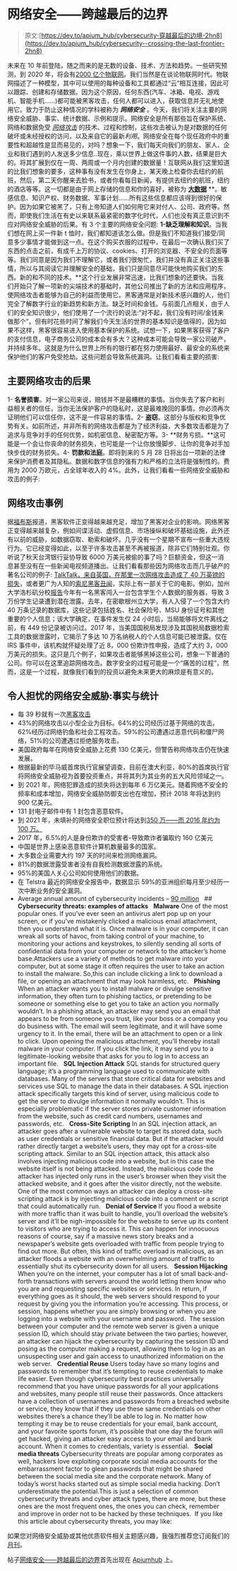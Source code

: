 # 网络安全——跨越最后的边界

> 原文:[https://dev.to/apium_hub/cybersecurity-穿越最后的边境-2hn8](https://dev.to/apium_hub/cybersecurity--crossing-the-last-frontier-2hn8)

未来在 10 年前登陆，随之而来的是无数的设备、技术、方法和趋势。一些研究预测，到 2020 年，将会有[2000 亿个物联网](https://www.informationweek.com/mobile/mobile-devices/gartner-21-billion-iot-devices-to-invade-by-2020/d/d-id/1323081?)。我们当然是在谈论物联网时代。物联网描述了一种模型，其中可以使用的每种设备和工具都通过“云”相互连接，因此可以跟踪、创建和存储数据。因为这个原因，任何东西(汽车、冰箱、电视、游戏机、智能手机……)都可能被黑客攻击，任何人都可以进入，获取信息并无礼地使用它。致力于防止这种情况的学科被称为 ***网络安全*** 。今天，我们将关注主要的网络安全威胁、事实、统计数据、示例和提示。网络安全是所有那些旨在保护系统、网络和数据免受 [*网络攻击*](https://en.wikipedia.org/wiki/Cyberattack) 的技术、过程和控制，这些攻击被认为是对数据的任何破坏或未经授权的访问，以及来自它的最新*利用*。网络安全在每个现任政府中的重要性和超越性是显而易见的，对吗？想象一下，我们每天向我们的朋友、家人、企业和我们遇到的人发送多少信息..现在，乘以世界上做这件事的人数，结果是巨大的。将其扩展到仅在一周、两周或一个月内创建的数据量！互联网从我们这里知道的比我们想象的要多，这种事有没有发生在你身上，某天晚上检查你去纽约的航班，然后，第二天你醒来去脸书，或者你看每日新闻，有提供去纽约的航班，纽约的酒店等等。这一切都是由于网上存储的信息和你的喜好，被称为 [**大数据**](https://apiumhub.com/tech-blog-barcelona/big-data-tips-insights/) **。敏感信息、知识产权、财务数据、军事计划……所有这些信息都应该得到很好的保护。因为如果它被黑了，只有上帝知道人们如何用它来对付人、公司、政府等。然而，即使我们生活在有史以来联系最紧密的数字化时代，人们也没有真正意识到不应对网络安全威胁的后果。有 3 个主要的网络安全问题: **1-缺乏理解和知识**。当我们想在网上买一件新 t 恤时，我们都知道该怎么做。但是我们不知道我们接受/同意多少事情才能做到这一点。在这个购买衣服的过程中，在最后一次确认我们买了东西的点击之前，有成千上万的协议、cookies、打开的浏览器、不安全的页面等等。我们同意是因为我们不理解它，或者我们很匆忙，我们并没有真正关注这些事情，所以与其阅读它并理解安全的基础，我们只是同意尽可能快地购买我们的东西。新的和不同的技术。**这个行业发展非常迅速，比我们想象的还要快。当我们开始只了解一项新的尖端技术的基础时，其他公司推出了新的方法和应用程序，使网络攻击者能够为自己的利益而使用它。黑客通常是对新技术感兴趣的人，他们完全了解数字行业的新趋势和新方法。缺乏时间和金钱。与前面几点相关，由于人们的安全知识很少，他们使用了一个流行的说法:“对不起，我们没有时间/金钱来做那个”。但有时花些时间了解我们今天生活的世界的基本知识是值得的，因为如果不这样，黑客很容易进入使用基本保护的系统。试想一下，如果黑客获得了客户的支付信息，电子商务公司的成本会有多大？这种成本可能会导致一家公司破产，并持续多年。这就是为什么世界上所有的银行都在努力使用最好、最安全的系统来保护他们的客户免受抢劫。这些问题会导致系统漏洞。让我们看看主要的损害:

## [](#main-cyber-attacks%C2%A0consequences%C2%A0)**主要网络攻击的后果**

1- **名誉损害**。对一家公司来说，赔钱并不是最糟糕的事情。当你失去了客户和利益相关者的信任，当你无法保护客户的隐私时，这是最难挽回的事情。你必须再次证明他们可以信任你，这不是一件容易的事情。2- **盗窃**。这部分与版权和竞争优势有关。如前所述，并非所有的网络攻击都是为了经济利益，大多数攻击都是为了追求与竞争对手的任何优势，如机密信息、秘密配方等。3- **财务亏损。**这可能是一个会让你丧命的财务损失，也可能是一个让你放慢脚步、让你的竞争对手加快步伐的财务损失。4- **罚款和法庭**。即将到来的 5 月 28 日将出台一项新的法律来保护消费者及其隐私。数据和数字信息的强有力和严格的立法将是强制性的。费用为 2000 万欧元，占全球年收入的 4%。此外，让我们看看一些网络安全威胁和攻击的例子:

## [](#cyber-attacks-examples)**网络攻击事例**

据[福布斯](https://www.forbes.com/sites/edelmantechnology/2017/10/11/cyber-security-is-a-business-risk-not-just-an-it-problem/#736bacb57832)报道，黑客软件正变得越来越充足，增加了黑客对企业的影响。网络黑客正变得越来越复杂，例如间谍活动、虚假信息、市场操纵和破坏基础设施，此外还有以前的威胁，如数据窃取、勒索和破坏。几乎没有一个星期不宣布一些重大违规行为。它已经变得如此，以至于许多攻击甚至不再被报道，除非它们特别壮观。你听说了秋天台湾银行妥协导致 6000 万美元被偷的事了吗？巨额资金，但这一消息甚至没有在一些新闻电视频道播出。让我们看看那些因为网络攻击而几乎破产的著名公司的例子: [TalkTalk，来自英国，在那里一次网络攻击造成了 40 万英镑的损失](https://www.theguardian.com/business/2016/oct/05/talktalk-hit-with-record-400k-fine-over-cyber-attack)，或者更广为人知的[索尼黑客丑闻](https://www.vanityfair.com/hollywood/2015/02/sony-hacking-seth-rogen-evan-goldberg)，实际上有一部关于它的电影。例如，加州大学洛杉矶分校[报告](https://www.helpnetsecurity.com/2017/10/12/cybersecurity-problem-college/)今年有一名黑客闯入一台包含学生个人数据的服务器，导致 3 万份学生记录遭到潜在泄露。去年，在密歇根州立大学，有人入侵了一个包含大约 40 万条记录的数据库，这些记录包括姓名、社会保险号、MSU 身份证号和其他重要的个人信息；该大学确定，在事件发生仅 24 小时后，当局能够将文件离线之前，有 449 份记录被访问过。2017 年，当美国国税局发现涉及其国税局数据检索工具的数据泄露时，它揭示了多达 10 万名纳税人的个人信息可能已被泄露。仅在 IRS 事件中，该机构就怀疑处理了近 8，000 份欺诈性申报，造成了大约 3，000 万美元的损失。这只是几个例子，如果攻击者能够黑掉这些公司，想象一下普通的公司。你可以在这里追踪网络攻击。数字安全的过程可能是一个“痛苦的过程”，然而，这是一个过程，就像我们看到的投资以避免未来更大的麻烦是有意义的。

## [](#alarming-cybersecurity-threats-facts-and-stats)**令人担忧的网络安全威胁:事实与统计**

*   每 39 秒就有一次[黑客攻击](https://www.cybintsolutions.com/cyber-security-facts-stats/)
*   43%的网络攻击以小型企业为目标。64%的公司经历过基于网络的攻击。62%经历过网络钓鱼和社会工程攻击。59%的公司遭遇过恶意代码和僵尸网络，51%的公司遭遇过拒绝服务攻击。
*   美国政府每年在网络安全威胁上花费 130 亿美元，但警告称网络攻击仍在快速发展。
*   根据最新的毕马威首席执行官展望调查，目前在澳大利亚，80%的首席执行官将网络安全威胁视为首要投资重点，并将其列为其业务的五大风险领域之一。
*   到 2021 年，网络犯罪造成的损失将达到每年 6 万亿美元。随着网络不安全的频率和成本增加，网络安全威胁防御支出也在增加，预计 2018 年将达到约 900 亿美元。
*   131 封电子邮件中有 1 封包含恶意软件。
*   到 2021 年，未填补的网络安全职位预计将达到[350 万——而 2016 年约为 100 万。](https://thebestvpn.com/cyber-security-statistics-2018/)
*   2017 年，6.5%的人是身份欺诈的受害者-导致欺诈者骗取约 160 亿美元
*   中国是世界上感染恶意软件计算机数量最多的国家。
*   大多数企业需要大约 197 天的时间来检测网络漏洞。
*   81%的数据泄露受害者没有自我检测数据泄露的系统。
*   95%的美国人关心公司如何使用他们的数据。
*   在 Telstra 最近的网络安全报告中，数据显示 59%的亚洲组织每月至少经历一次中断业务的安全漏洞。
*   Average annual amount of cybersecurity incidents – [90 million](https://expandedramblings.com/index.php/cybersecurity-statistics/)   ## **Cybersecurity threats: examples of attacks**   **Malware** One of the most popular ones. If you’ve ever seen an antivirus alert pop up on your screen, or if you’ve mistakenly clicked a malicious email attachment, then you understand what it is. Once malware is in your computer, it can wreak all sorts of havoc, from taking control of your machine, to monitoring your actions and keystrokes, to silently sending all sorts of confidential data from your computer or network to the attacker’s home base.Attackers use a variety of methods to get malware into your computer, but at some stage it often requires the user to take an action to install the malware. So,this can include clicking a link to download a file, or opening an attachment that may look harmless, etc.   **Phishing** When an attacker wants you to install malware or divulge sensitive information, they often turn to phishing tactics, or pretending to be someone or something else to get you to take an action you normally wouldn’t. In a phishing attack, an attacker may send you an email that appears to be from someone you trust, like your boss or a company you do business with. The email will seem legitimate, and it will have some urgency to it. In the email, there will be an attachment to open or a link to click. Upon opening the malicious attachment, you’ll thereby install malware in your computer. If you click the link, it may send you to a legitimate-looking website that asks for you to log in to access an important file.   **SQL Injection Attack** SQL stands for structured query language; it’s a programming language used to communicate with databases. Many of the servers that store critical data for websites and services use SQL to manage the data in their databases. A SQL injection attack specifically targets this kind of server, using malicious code to get the server to divulge information it normally wouldn’t. This is especially problematic if the server stores private customer information from the website, such as credit card numbers, usernames and passwords, etc.   **Cross-Site Scripting** In an SQL injection attack, an attacker goes after a vulnerable website to target its stored data, such as user credentials or sensitive financial data. But if the attacker would rather directly target a website’s users, they may opt for a cross-site scripting attack. Similar to an SQL injection attack, this attack also involves injecting malicious code into a website, but in this case the website itself is not being attacked. Instead, the malicious code the attacker has injected only runs in the user’s browser when they visit the attacked website, and it goes after the visitor directly, not the website. One of the most common ways an attacker can deploy a cross-site scripting attack is by injecting malicious code into a comment or a script that could automatically run.   **Denial of Service** If you flood a website with more traffic than it was built to handle, you’ll overload the website’s server and it’ll be nigh-impossible for the website to serve up its content to visitors who are trying to access it. This can happen for innocuous reasons of course, say if a massive news story breaks and a newspaper’s website gets overloaded with traffic from people trying to find out more. But often, this kind of traffic overload is malicious, as an attacker floods a website with an overwhelming amount of traffic to essentially shut its cybersecurity down for all users.   **Session Hijacking** When you’re on the internet, your computer has a lot of small back-and-forth transactions with servers around the world letting them know who you are and requesting specific websites or services. In return, if everything goes as it should, the web servers should respond to your request by giving you the information you’re accessing. This process, or session, happens whether you are simply browsing or when you are logging into a website with your username and password.  The session between your computer and the remote web server is given a unique session ID, which should stay private between the two parties; however, an attacker can hijack the cybersecurity by capturing the session ID and posing as the computer making a request, allowing them to log in as an unsuspecting user and gain access to unauthorized information on the web server.   **Credential Reuse** Users today have so many logins and passwords to remember that it’s tempting to reuse credentials to make life easier. Even though cybersecurity best practices universally recommend that you have unique passwords for all your applications and websites, many people still reuse their passwords. Once attackers have a collection of usernames and passwords from a breached website or service, they know that if they use these same credentials on other websites there’s a chance they’ll be able to log in. No matter how tempting it may be to reuse credentials for your email, bank account, and your favorite sports forum, it’s possible that one day the forum will get hacked, giving an attacker easy access to your email and bank account. When it comes to credentials, variety is essential.   **Social media threats** Cybersecurity threats are popular among corporates as well, hackers love exploiting corporate social media accounts for the embarrassment factor to glean passwords that might be shared between the social media site and the corporate network. Many of today’s worst hacks started out as simple social media hacking. Don’t underestimate the potential.This is just a selection of common cybersecurity threats and cyber attack types, there are more, but these ones are the most frequent ones, the ones you can check, remember and improve in order not to be hacked by these techniques.  If you like this article about cybersecurity threats, you may like:

如果您对网络安全威胁或其他优质软件相关主题感兴趣，我强烈推荐您订阅我们的[月刊](http://eepurl.com/cC96MY)。

帖子[网络安全——跨越最后的边界](https://apiumhub.com/tech-blog-barcelona/cybersecurity-threats/)首先出现在 [Apiumhub](https://apiumhub.com) 上。